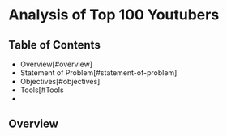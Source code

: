 # Analysis of Top 100 Youtubers

## Table of Contents
- Overview[#overview]
- Statement of Problem[#statement-of-problem]
- Objectives[#objectives]
- Tools[#Tools
- 

## Overview

